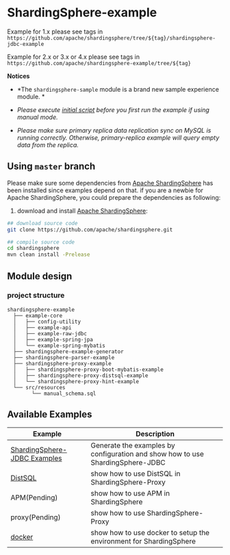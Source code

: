 # ShardingSphere-example

Example for 1.x please see tags in `https://github.com/apache/shardingsphere/tree/${tag}/shardingsphere-jdbc-example`

Example for 2.x or 3.x or 4.x please see tags in `https://github.com/apache/shardingsphere-example/tree/${tag}`

**Notices**

- *The `shardingsphere-sample` module is a brand new sample experience module. *

- *Please execute [initial script](https://github.com/apache/shardingsphere/blob/master/examples/src/resources/manual_schema.sql) before you first run the example if using manual mode.*

- *Please make sure primary replica data replication sync on MySQL is running correctly. Otherwise, primary-replica example will query empty data from the replica.*

## Using `master` branch

Please make sure some dependencies from [Apache ShardingSphere](https://github.com/apache/shardingsphere) has been installed since examples depend on that.
if you are a newbie for Apache ShardingSphere, you could prepare the dependencies as following: 

1. download and install [Apache ShardingSphere](https://github.com/apache/shardingsphere):

```bash
## download source code
git clone https://github.com/apache/shardingsphere.git

## compile source code
cd shardingsphere
mvn clean install -Prelease
```

## Module design

### project structure

```
shardingsphere-example
  ├── example-core
  │   ├── config-utility
  │   ├── example-api
  │   ├── example-raw-jdbc
  │   ├── example-spring-jpa
  │   └── example-spring-mybatis
  ├── shardingsphere-example-generator
  ├── shardingsphere-parser-example
  ├── shardingsphere-proxy-example
  │   ├── shardingsphere-proxy-boot-mybatis-example
  │   ├── shardingsphere-proxy-distsql-example
  │   └── shardingsphere-proxy-hint-example
  └── src/resources
        └── manual_schema.sql
```

## Available Examples

| Example                                                                      | Description                                                                    |
|------------------------------------------------------------------------------|--------------------------------------------------------------------------------|
| [ShardingSphere-JDBC Examples](shardingsphere-example-generator/README.md)   | Generate the examples by configuration and show how to use ShardingSphere-JDBC |
| [DistSQL](shardingsphere-proxy-example/shardingsphere-proxy-distsql-example) | show how to use DistSQL in ShardingSphere-Proxy                                |
| APM(Pending)                                                                 | show how to use APM in ShardingSphere                                          |
| proxy(Pending)                                                               | show how to use ShardingSphere-Proxy                                           |
| [docker](./docker/docker-compose.md)                                         | show how to use docker to setup the environment for ShardingSphere             |
